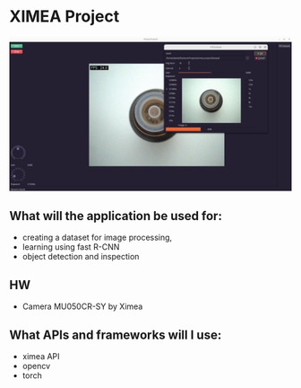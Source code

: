 # XIMEA Project

<img src="./screenshot.png" alt="screenshot" width="600" height="auto">

## What will the application be used for:
- creating a dataset for image processing,
- learning using fast R-CNN
- object detection and inspection

## HW
- Camera MU050CR-SY by Ximea

## What APIs and frameworks will I use:
- ximea API
- opencv
- torch